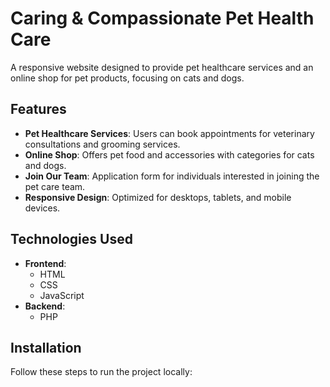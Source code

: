 # Caring & Compassionate Pet Health Care  

A responsive website designed to provide pet healthcare services and an online shop for pet products, focusing on cats and dogs.  

## Features  
- **Pet Healthcare Services**: Users can book appointments for veterinary consultations and grooming services.  
- **Online Shop**: Offers pet food and accessories with categories for cats and dogs.  
- **Join Our Team**: Application form for individuals interested in joining the pet care team.  
- **Responsive Design**: Optimized for desktops, tablets, and mobile devices.  

## Technologies Used  
- **Frontend**:  
  - HTML  
  - CSS  
  - JavaScript  
- **Backend**:  
  - PHP  

## Installation  
Follow these steps to run the project locally:  


